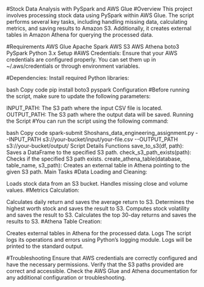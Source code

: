 #Stock Data Analysis with PySpark and AWS Glue
#Overview
This project involves processing stock data using PySpark within AWS Glue. The script performs several key tasks, including handling missing data, calculating metrics, and saving results to Amazon S3. Additionally, it creates external tables in Amazon Athena for querying the processed data.

#Requirements
AWS Glue
Apache Spark
AWS S3
AWS Athena
boto3
PySpark
Python 3.x
Setup
#AWS Credentials: Ensure that your AWS credentials are configured properly. You can set them up in ~/.aws/credentials or through environment variables.

#Dependencies: Install required Python libraries:

bash
Copy code
pip install boto3 pyspark
Configuration
#Before running the script, make sure to update the following parameters:

INPUT_PATH: The S3 path where the input CSV file is located.
OUTPUT_PATH: The S3 path where the output data will be saved.
Running the Script
#You can run the script using the following command:

bash
Copy code
spark-submit Shoshans_data_engineering_assignment.py --INPUT_PATH s3://your-bucket/input/your-file.csv --OUTPUT_PATH s3://your-bucket/output/
Script Details
Functions
save_to_s3(df, path): Saves a DataFrame to the specified S3 path.
check_s3_path_exists(path): Checks if the specified S3 path exists.
create_athena_table(database, table_name, s3_path): Creates an external table in Athena pointing to the given S3 path.
Main Tasks
#Data Loading and Cleaning:

Loads stock data from an S3 bucket.
Handles missing close and volume values.
#Metrics Calculation:

Calculates daily return and saves the average return to S3.
Determines the highest worth stock and saves the result to S3.
Computes stock volatility and saves the result to S3.
Calculates the top 30-day returns and saves the results to S3.
#Athena Table Creation:

Creates external tables in Athena for the processed data.
Logs
The script logs its operations and errors using Python’s logging module. Logs will be printed to the standard output.

#Troubleshooting
Ensure that AWS credentials are correctly configured and have the necessary permissions.
Verify that the S3 paths provided are correct and accessible.
Check the AWS Glue and Athena documentation for any additional configuration or troubleshooting.